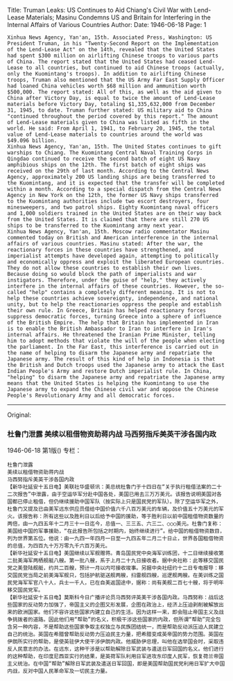 Title: Truman Leaks: US Continues to Aid Chiang's Civil War with Lend-Lease Materials; Masinu Condemns US and Britain for Interfering in the Internal Affairs of Various Countries
Author:
Date: 1946-06-18
Page: 1

    Xinhua News Agency, Yan'an, 15th. Associated Press, Washington: US President Truman, in his "Twenty-Second Report on the Implementation of the Lend-Lease Act" on the 14th, revealed that the United States had spent $300 million on airlifting Chinese troops to various parts of China. The report stated that the United States had ceased Lend-Lease to all countries, but continued to aid Chinese troops (actually, only the Kuomintang's troops). In addition to airlifting Chinese troops, Truman also mentioned that the US Army Far East Supply Officer had loaned China vehicles worth $68 million and ammunition worth $500,000. The report stated: All of this, as well as the aid given to China after Victory Day, is equal to twice the amount of Lend-Lease materials before Victory Day, totaling $1,335,632,000 from December 31, 1945, to date. Truman further stated: US military aid to China "continued throughout the period covered by this report." The amount of Lend-Lease materials given to China was listed as fifth in the world. He said: From April 1, 1941, to February 20, 1945, the total value of Lend-Lease materials to countries around the world was $49.096 billion.
    Xinhua News Agency, Yan'an, 15th. The United States continues to gift warships to Chiang. The Kuomintang Central Naval Training Corps in Qingdao continued to receive the second batch of eight US Navy amphibious ships on the 12th. The first batch of eight ships was received on the 29th of last month. According to the Central News Agency, approximately 200 US landing ships are being transferred to the Kuomintang, and it is expected that the transfer will be completed within a month. According to a special dispatch from the Central News Agency in New York on the 12th, the former US Navy ships transferred to the Kuomintang authorities include two escort destroyers, four minesweepers, and two patrol ships. Eighty Kuomintang naval officers and 1,000 soldiers trained in the United States are on their way back from the United States. It is claimed that there are still 270 US ships to be transferred to the Kuomintang army next year.
    Xinhua News Agency, Yan'an, 15th. Moscow radio commentator Masinu commented today on British and American interference in the internal affairs of various countries. Masinu stated: After the war, the reactionary forces in these countries have strengthened, and imperialist attempts have developed again, attempting to politically and economically oppress and exploit the liberated European countries. They do not allow these countries to establish their own lives. Because doing so would block the path of imperialists and war instigators. Therefore, under the guise of "help," they actively interfere in the internal affairs of these countries. However, the so-called "help" contains a completely different meaning. It is not to help these countries achieve sovereignty, independence, and national unity, but to help the reactionaries oppress the people and establish their own rule. In Greece, Britain has helped reactionary forces suppress democratic forces, turning Greece into a sphere of influence of the British Empire. The help that Britain has implemented in Iran is to enable the British Ambassador to Iran to interfere in Iran's internal affairs. He threatened the Iranian Prime Minister, telling him to adopt methods that violate the will of the people when electing the parliament. In the Far East, this interference is carried out in the name of helping to disarm the Japanese army and repatriate the Japanese army. The result of this kind of help in Indonesia is that the British and Dutch troops used the Japanese army to attack the East Indian People's Army and restore Dutch imperialist rule. In China, "helping" to disarm the Japanese army and repatriate the Japanese army means that the United States is helping the Kuomintang to use the Japanese army to expand the Chinese civil war and oppose the Chinese People's Revolutionary Army and all democratic forces.



<hr /> 

Original: 


### 杜鲁门泄露  美续以租借物资助蒋内战  马西努指斥美英干涉各国内政

1946-06-18
第1版()
专栏：

    杜鲁门泄露
    美续以租借物资助蒋内战
    马西努指斥美英干涉各国内政
    【新华社延安十五日电】美联社华盛顿讯：美总统杜鲁门于十四日在“关于执行租借法案的二十二次报告”中泄露，由于空运华军分赴中国各处，美国已用去三万万美元。该报告说明美国对各国都已停止租借，但仍继续援助中国军队（按实际上只是国民党的军队）。除了空运华军之外，杜鲁门又提及已由美军远东供应员借给中国价值六千八百万美元的车辆，及价值五十万美元的军火。该报告称：所有这些以及胜利日以后给予中国的援助，等于胜利日以前中国租借物资数量的两倍，由一九四五年十二月三十一日迄今，总值一、三三五、六三二、○○○美元。杜鲁门复称：美国给中国的军事援助，“在此报告所包括之时期内，始终继续进行”。给中国的租借物资数目，列为世界第五位。他说：由一九四一年四月一日至一九四五年二月二十日止，世界各国租借物资的总值，为四百九十万万零九千六百万美元。
    【新华社延安十五日电】美国继续以军舰赠蒋。青岛国民党中央海军训练团，十二日继续接收第二批美海军两栖舰艇八艘。第一批八艘，系于上月二十九日接收者。据中央社称：此等移交国民党之美登陆舰艇，约共二百艘，预计一月以内可接收竣事。另据中央社纽约十二日专电报导：移交国民党当局之前美海军舰只，包括护航驱送舰两艘，扫雷舰四艘，巡逻舰两艘。在美训练之国民党海军军官八十人，兵士一千人，已在自美返国途中，据称：尚有美舰二百七十艘，将于明年移交国民党军。
    【新华社延安十五日电】莫斯科今日广播评论员马西努评英美干涉各国内政。马西努称：战后这些国家的反动势力加强了，帝国主义的企图又形发展，企图在政治上，经济上压迫剥削被解放出来的欧洲国家。他们不容许这些国家内建立自己的生活。因为这样一来，即会阻止帝国主义及战争挑拨者的道路。因此他们用“帮助”的名义，积极干涉这些国家的内政，但所谓“帮助”完全包含另一种内容，不是帮助这些国家争取主权独立与民族团结统一，而是帮助反动派压迫人民建立自己的统治。英国在希腊曾帮助反动势力压迫民主力量，把希腊变成英帝国的势力范围。英国在伊朗所实行的帮助，是使英驻伊大使干涉伊朗内政。他威胁伊总理，叫他在选举国会时，采取违反人民意志的办法。在远东，这种干涉是以帮助解除日军武装与遣送日军回国的名义。他们进行的这种帮助，在印度尼西亚实行的结果，是英荷军队利用日军进攻东印度人民军，恢复荷兰帝国主义统治。在中国“帮助”解除日军武装及遣送日军回国，即是美国帮助国民党利用日军扩大中国内战，反对中国人民革命军及一切民主力量。
